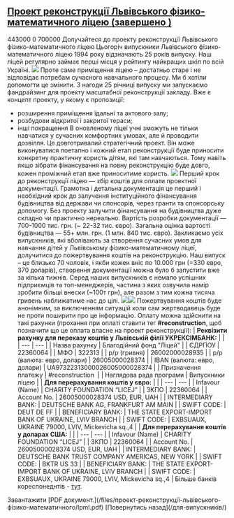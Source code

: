 
## [Проект реконструкції Львівського фізико-математичного ліцею (завершено )](/для-випускників/проект-реконструкції-львівського-фізико-математичного-ліцею/)
443000
0
700000
Долучайтеся до проекту реконструкції Львівського фізико-математичного ліцею
Цьогоріч випускники Львівського фізико-математичного ліцею 1994 року відзначають 25 років випуску.
Наш ліцей регулярно займає перші місця у рейтингу найкращих шкіл по всій Україні.
![](/images/проект-реконструкції-львівського-фізико-математичного/1_photo-3.jpg)
Проте саме приміщення ліцею – достатньо старе і не відповідає потребам сучасного навчального процесу. Ми б хотіли допомогти це змінити.
З нагоди 25 річниці випуску ми запускаємо фандрайзинг для проекту масштабної реконструкції закладу.
Вже є концепт проекту, у якому є пропозиції:
- розширення приміщення їдальні та актового залу;
- розбудови відкритої і закритої тераси;
- інші покращення
В оновленому ліцеї учні зможуть не тільки навчатися у сучасних комфортних умовах, але й проводити дозвілля.
Це довготривалий стратегічний проект. Він може виконуватися поетапно і кожний етап реконструкції буде приносити конкретну практичну користь дітям, які там навчаються. Тому навіть якщо зібрати фінансування на повну реконструкцію буде довго, кожен проміжний етап вже приноситиме користь.
![](/images/проект-реконструкції-львівського-фізико-математичного/1_photo-5.jpg)
Перший крок до реконструкції ліцею — збір коштів для оплати проектної документації.
Грамотна і детальна документація це перший і необхідний крок до залучення інституційного фінансування будівництва від держави чи спонсорів, через гранти та спонсорську допомогу.
Без проекту залучити фінансування на будівництва дуже складно чи практично нереально.
Вартість розробки документації — 700-1000 тис. грн. (~ 22-32 тис. євро).
Загальна оцінка вартості будівництва — 55+ млн. грн. (1 млн. 840 тис. євро).
Закликаємо усіх випускників, які вболівають за створення сучасних умов для навчання дітей у Львівському фізико-математичному ліцеї, долучитися до пожертвування коштів на реконструкцію.
Наш випуск – це близько 70 чоловік, і якби кожен вніс по 10.000 грн (=330 евро, 370 доларів), створення документації можна було б запустити вже за кілька тижнів.
Серед наших випускників є немало успішних підприємців та топ-менеджерів, частина з яких озвучила намір зробити більші внески (~100т грн), але разом з тим кожна тисяча гривень
наближатиме нас до цілі.
![](/images/проект-реконструкції-львівського-фізико-математичного/2_photo-13.jpg)![](/images/проект-реконструкції-львівського-фізико-математичного/1_photo-7.jpg)
Пожертвування коштів буде анонімним, за виключенням ситуацій коли сам жертводавець буде не проти поширити про це інформацію.
Оплату можна здійснити на такі рахунки (прохання при оплаті ставити тег **#reconstruction**, щоб позначити що це оплата власне на проект реконструкції):
| **Реквізити рахунку для переказу коштів у Львівській філії УКРЕКСІМБАНК:** |                              |
| --- | --- |
|                               Назва рахунку                                |   Благодійний фонд "Ліцей"   |
|                                   ЄДРПОУ                                   |           22360064           |
|                                    МФО                                     |            322313            |
|                                р/р (гривня)                                |        26002000028935        |
|                         р/р (валюта: евро, долари)                         |        26005000028374        |
|                        IBAN (валюта: евро, долари)                         | UA97322313000026005000028374 |
|                            Призначення платежу                             |       #reconstruction        |
|                          Наглядова рада програми                           |       Випускники ліцею       |
| **Для перерахування коштів у євро:** |                                                      |
| --- | --- |
|           Infavour (Name)            |              CHARITY FOUNDATION “LICEJ”              |
|                 ЗКПО                 |                       22360064                       |
|             Account No.              |             26005000028374 USD, EUR, UAH             |
|          INTERMEDIARY BANK:          |         DEUTSCHE BANK AG, FRANKFURT AM MAIN          |
|             SWIFT CODE:              |                      DEUT DE FF                      |
|          BENEFICIARY BANK:           | THE STATE EXPORT-IMPORT BANK OF UKRAINE, LVIV BRANCH |
|             SWIFT CODE:              |   EXBSUAUX, UKRAINE 79000, LVIV, Mickevicha sq.,4    |
| **Для перерахування коштів у доларах США:** |                                                      |
| --- | --- |
|               Infavour (Name)               |              CHARITY FOUNDATION “LICEJ”              |
|                    ЗКПО                     |                       22360064                       |
|                 Account No.                 |             26005000028374 USD, EUR, UAH             |
|             INTERMEDIARY BANK:              |    DEUTSCHE BANK TRUST COMPANY AMERICAS, NEW YORK    |
|                 SWIFT CODE:                 |                      BKTR US 33                      |
|              BENEFICIARY BANK:              | THE STATE EXPORT-IMPORT BANK OF UKRAINE, LVIV BRANCH |
|                 SWIFT CODE:                 |   EXBSUAUX, UKRAINE 79000, LVIV, Mickevicha sq.,4    |
Більше банків кореспонеднтів - [тут](/files/проект-реконструкції-львівського-фізико-математичного/%D0%B1%D0%B0%D0%BD%D0%BA%D0%B8-%D0%BA%D0%BE%D1%80%D0%B5%D1%81%D0%BF%D0%BE%D0%BD%D0%B4%D0%B5%D0%BD%D1%82%D0%B8-5601.docx).
<object width="100%" height="700px" data="/files/проект-реконструкції-львівського-фізико-математичного/lpml.pdf" type="application/pdf" internalinstanceid="7">
Завантажити [PDF документ.](/files/проект-реконструкції-львівського-фізико-математичного/lpml.pdf)
</object>
<!-- <form action="/%D0%B4%D0%BB%D1%8F-%D0%B2%D0%B8%D0%BF%D1%83%D1%81%D0%BA%D0%BD%D0%B8%D0%BA%D1%96%D0%B2/%D0%BF%D1%80%D0%BE%D0%B5%D0%BA%D1%82-%D1%80%D0%B5%D0%BA%D0%BE%D0%BD%D1%81%D1%82%D1%80%D1%83%D0%BA%D1%86%D1%96%D1%97-%D0%BB%D1%8C%D0%B2%D1%96%D0%B2%D1%81%D1%8C%D0%BA%D0%BE%D0%B3%D0%BE-%D1%84%D1%96%D0%B7%D0%B8%D0%BA%D0%BE-%D0%BC%D0%B0%D1%82%D0%B5%D0%BC%D0%B0%D1%82%D0%B8%D1%87%D0%BD%D0%BE%D0%B3%D0%BE-%D0%BB%D1%96%D1%86%D0%B5%D1%8E" class="donateform" enctype="multipart/form-data" method="post"><input id="Email" name="Email" placeholder="email@domain.com" type="email" value="" /><input id="Name" name="Name" placeholder="Вася Пупкін" type="text" value="" />        <input type="number" id="Amount" name="Amount" placeholder="100 UAH" />
<input type="hidden" id="ProjectId" name="ProjectId" value="2121" />
<input type="hidden" id="Subscribe" name="Subscribe" value="fasle" />
<input type="submit" value="Зробити внесок" />
<input name='ufprt' type='hidden' value='9E01E3C12EBAC97BA95B00C1D2584DB020ACE6EC67E41A48C550A6336D8EFFA3FCD83A27D67EA4B38C724CAB7C7FF626B52FCCD92B9CC32D3A9691E000994DB2F49C3E307A838B3F57B6A69A7796957932635DE3E410F1C7AD6AA6CB39D9959657714CFEB77578B5C327A89E5A412736D60D1A7607F2DCEF06E49CB4CB47BF52EB7EA24755BA9AEB35E3CB5C80261554' /></form> -->
[Повернутись назад](/для-випускників/)
       